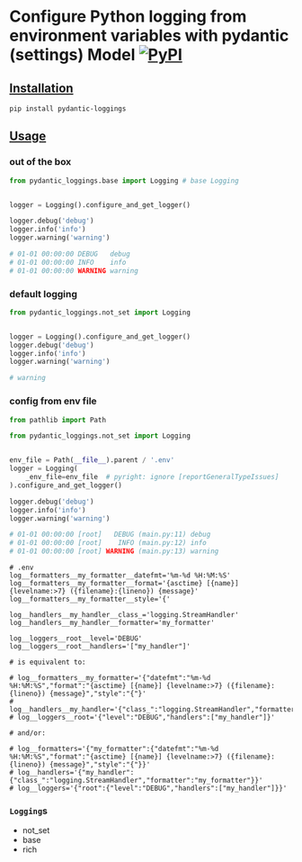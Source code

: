 # Configure Python logging from environment variables with pydantic (settings) Model [![PyPI](https://img.shields.io/pypi/v/pydantic-loggings)](https://pypi.org/project/pydantic-loggings/)

## [Installation](https://pypi.org/project/pydantic-loggings/)

```shell
pip install pydantic-loggings
```

## [Usage](./examples)

### out of the box

```py
from pydantic_loggings.base import Logging # base Logging


logger = Logging().configure_and_get_logger()

logger.debug('debug')
logger.info('info')
logger.warning('warning')

# 01-01 00:00:00 DEBUG   debug
# 01-01 00:00:00 INFO    info
# 01-01 00:00:00 WARNING warning
```

### default logging

```py
from pydantic_loggings.not_set import Logging


logger = Logging().configure_and_get_logger()
logger.debug('debug')
logger.info('info')
logger.warning('warning')

# warning
```

### config from env file

```py
from pathlib import Path

from pydantic_loggings.not_set import Logging


env_file = Path(__file__).parent / '.env'
logger = Logging(
    _env_file=env_file  # pyright: ignore [reportGeneralTypeIssues]
).configure_and_get_logger()

logger.debug('debug')
logger.info('info')
logger.warning('warning')

# 01-01 00:00:00 [root]   DEBUG (main.py:11) debug
# 01-01 00:00:00 [root]    INFO (main.py:12) info
# 01-01 00:00:00 [root] WARNING (main.py:13) warning
```

```shell
# .env
log__formatters__my_formatter__datefmt='%m-%d %H:%M:%S'
log__formatters__my_formatter__format='{asctime} [{name}] {levelname:>7} ({filename}:{lineno}) {message}'
log__formatters__my_formatter__style='{'

log__handlers__my_handler__class_='logging.StreamHandler'
log__handlers__my_handler__formatter='my_formatter'

log__loggers__root__level='DEBUG'
log__loggers__root__handlers='["my_handler"]'

# is equivalent to:

# log__formatters__my_formatter='{"datefmt":"%m-%d %H:%M:%S","format":"{asctime} [{name}] {levelname:>7} ({filename}:{lineno}) {message}","style":"{"}'
# log__handlers__my_handler='{"class_":"logging.StreamHandler","formatter":"my_formatter"}'
# log__loggers__root='{"level":"DEBUG","handlers":["my_handler"]}'

# and/or:

# log__formatters='{"my_formatter":{"datefmt":"%m-%d %H:%M:%S","format":"{asctime} [{name}] {levelname:>7} ({filename}:{lineno}) {message}","style":"{"}}'
# log__handlers='{"my_handler":{"class_":"logging.StreamHandler","formatter":"my_formatter"}}'
# log__loggers='{"root":{"level":"DEBUG","handlers":["my_handler"]}}'
```

### `Logging`s

- not_set
- base
- rich
